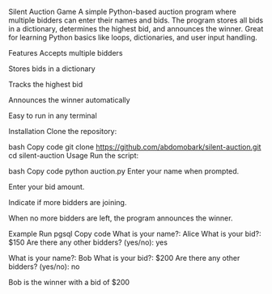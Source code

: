 Silent Auction Game
A simple Python-based auction program where multiple bidders can enter their names and bids. The program stores all bids in a dictionary, determines the highest bid, and announces the winner. Great for learning Python basics like loops, dictionaries, and user input handling.

Features
Accepts multiple bidders

Stores bids in a dictionary

Tracks the highest bid

Announces the winner automatically

Easy to run in any terminal

Installation
Clone the repository:

bash
Copy code
git clone https://github.com/abdomobark/silent-auction.git
cd silent-auction
Usage
Run the script:

bash
Copy code
python auction.py
Enter your name when prompted.

Enter your bid amount.

Indicate if more bidders are joining.

When no more bidders are left, the program announces the winner.

Example Run
pgsql
Copy code
What is your name?: Alice
What is your bid?: $150
Are there any other bidders? (yes/no): yes

What is your name?: Bob
What is your bid?: $200
Are there any other bidders? (yes/no): no

Bob is the winner with a bid of $200
